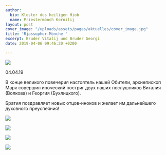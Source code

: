 ```yaml
---
author:
  bio: Kloster des heiligen Hiob
  name: Priestermönch Kornilij
layout: post
cover_image: "/uploads/assets/pages/aktuelles/cover_image.jpg"
title: 'Rjassophor-Mönche '
excerpt: Bruder Vitalij und Bruder Georgi
date: 2019-04-06 09:46:20 +0200

---
```

![](https://res.cloudinary.com/hiobmon/image/upload/v1554536596/media/2019/Unbenannt-2.jpg)

04\.04.19

В конце великого повечерия настоятель нашей Обители, архиепископ Марк совершил иноческий постриг двух наших послушников Виталия (Волкова) и Георгия (Бухлицкого).

Братия поздравляет новых отцов-иноков и желает им дальнейшего духовного преуспеяния!

![](https://res.cloudinary.com/hiobmon/image/upload/v1554533830/media/2019/DSC_8037.jpg)

![](https://res.cloudinary.com/hiobmon/image/upload/v1554533852/media/2019/DSC_8041.jpg)

![](https://res.cloudinary.com/hiobmon/image/upload/v1554536740/media/2019/DSC_8056.jpg)

![](https://res.cloudinary.com/hiobmon/image/upload/v1554536764/media/2019/DSC_8054.jpg)